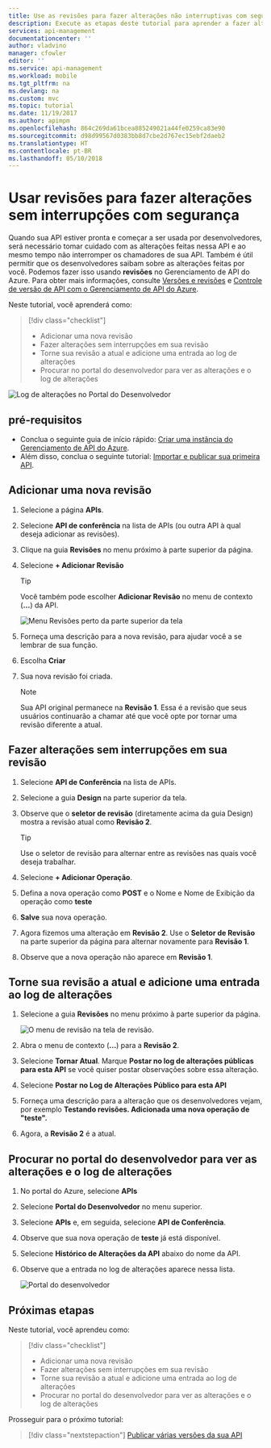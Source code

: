 ```yaml
---
title: Use as revisões para fazer alterações não interruptivas com segurança no Gerenciamento de API do Azure | Microsoft Docs
description: Execute as etapas deste tutorial para aprender a fazer alterações sem interrupção usando revisões no Gerenciamento de API.
services: api-management
documentationcenter: ''
author: vladvino
manager: cfowler
editor: ''
ms.service: api-management
ms.workload: mobile
ms.tgt_pltfrm: na
ms.devlang: na
ms.custom: mvc
ms.topic: tutorial
ms.date: 11/19/2017
ms.author: apimpm
ms.openlocfilehash: 864c269da61bcea885249021a44fe0259ca83e90
ms.sourcegitcommit: d98d99567d0383bb8d7cbe2d767ec15ebf2daeb2
ms.translationtype: HT
ms.contentlocale: pt-BR
ms.lasthandoff: 05/10/2018
---
```

# <a name="use-revisions-to-make-non-breaking-changes-safely"></a>Usar revisões para fazer alterações sem interrupções com segurança
Quando sua API estiver pronta e começar a ser usada por desenvolvedores, será necessário tomar cuidado com as alterações feitas nessa API e ao mesmo tempo não interromper os chamadores de sua API. Também é útil permitir que os desenvolvedores saibam sobre as alterações feitas por você. Podemos fazer isso usando **revisões** no Gerenciamento de API do Azure. Para obter mais informações, consulte [Versões e revisões](https://blogs.msdn.microsoft.com/apimanagement/2017/09/14/versions-revisions/) e [Controle de versão de API com o Gerenciamento de API do Azure](https://blogs.msdn.microsoft.com/apimanagement/2017/09/13/api-versioning-with-azure-api-management/).

Neste tutorial, você aprenderá como:

> [!div class="checklist"]
> * Adicionar uma nova revisão
> * Fazer alterações sem interrupções em sua revisão
> * Torne sua revisão a atual e adicione uma entrada ao log de alterações
> * Procurar no portal do desenvolvedor para ver as alterações e o log de alterações

![Log de alterações no Portal do Desenvolvedor](media/api-management-getstarted-revise-api/azure_portal.PNG)

## <a name="prerequisites"></a>pré-requisitos

+ Conclua o seguinte guia de início rápido: [Criar uma instância do Gerenciamento de API do Azure](get-started-create-service-instance.md).
+ Além disso, conclua o seguinte tutorial: [Importar e publicar sua primeira API](import-and-publish.md).

## <a name="add-a-new-revision"></a>Adicionar uma nova revisão

1. Selecione a página **APIs**.
2. Selecione **API de conferência** na lista de APIs (ou outra API à qual deseja adicionar as revisões).
3. Clique na guia **Revisões** no menu próximo à parte superior da página.
4. Selecione **+ Adicionar Revisão**

    > [!TIP]
    > Você também pode escolher **Adicionar Revisão** no menu de contexto (**...**) da API.
    
    ![Menu Revisões perto da parte superior da tela](media/api-management-getstarted-revise-api/TopMenu.PNG)

5. Forneça uma descrição para a nova revisão, para ajudar você a se lembrar de sua função.
6. Escolha **Criar**
7. Sua nova revisão foi criada.

    > [!NOTE]
    > Sua API original permanece na **Revisão 1**. Essa é a revisão que seus usuários continuarão a chamar até que você opte por tornar uma revisão diferente a atual.

## <a name="make-non-breaking-changes-to-your-revision"></a>Fazer alterações sem interrupções em sua revisão

1. Selecione **API de Conferência** na lista de APIs.
2. Selecione a guia **Design** na parte superior da tela.
3. Observe que o **seletor de revisão** (diretamente acima da guia Design) mostra a revisão atual como **Revisão 2**.

    > [!TIP]
    > Use o seletor de revisão para alternar entre as revisões nas quais você deseja trabalhar.

4. Selecione **+ Adicionar Operação**.
5. Defina a nova operação como **POST** e o Nome e Nome de Exibição da operação como **teste**
6. **Salve** sua nova operação.
7. Agora fizemos uma alteração em **Revisão 2**. Use o **Seletor de Revisão** na parte superior da página para alternar novamente para **Revisão 1**.
8. Observe que a nova operação não aparece em **Revisão 1**. 

## <a name="make-your-revision-current-and-add-a-change-log-entry"></a>Torne sua revisão a atual e adicione uma entrada ao log de alterações
1. Selecione a guia **Revisões** no menu próximo à parte superior da página.

    ![O menu de revisão na tela de revisão.](media/api-management-getstarted-revise-api/RevisionsMenu.PNG)
1. Abra o menu de contexto (**...**) para a **Revisão 2**.
2. Selecione **Tornar Atual**. Marque **Postar no log de alterações públicas para esta API** se você quiser postar observações sobre essa alteração.
3. Selecione **Postar no Log de Alterações Público para esta API**
4. Forneça uma descrição para a alteração que os desenvolvedores vejam, por exemplo **Testando revisões. Adicionada uma nova operação de "teste".**
5. Agora, a **Revisão 2** é a atual.

## <a name="browse-the-developer-portal-to-see-changes-and-change-log"></a>Procurar no portal do desenvolvedor para ver as alterações e o log de alterações
1. No portal do Azure, selecione **APIs**
2. Selecione **Portal do Desenvolvedor** no menu superior.
3. Selecione **APIs** e, em seguida, selecione **API de Conferência**.
4. Observe que sua nova operação de **teste** já está disponível.
5. Selecione **Histórico de Alterações da API** abaixo do nome da API.
6. Observe que a entrada no log de alterações aparece nessa lista.

    ![Portal do desenvolvedor](media/api-management-getstarted-revise-api/developer_portal.PNG)

## <a name="next-steps"></a>Próximas etapas

Neste tutorial, você aprendeu como:

> [!div class="checklist"]
> * Adicionar uma nova revisão
> * Fazer alterações sem interrupções em sua revisão
> * Torne sua revisão a atual e adicione uma entrada ao log de alterações
> * Procurar no portal do desenvolvedor para ver as alterações e o log de alterações

Prosseguir para o próximo tutorial:

> [!div class="nextstepaction"]
> [Publicar várias versões da sua API](api-management-get-started-publish-versions.md)